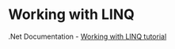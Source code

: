 Working with LINQ
=================

.Net Documentation - [Working with LINQ tutorial](https://docs.microsoft.com/dotnet/articles/csharp/tutorials/working-with-linq)